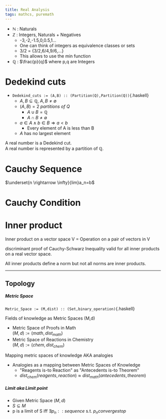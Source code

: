 ```yaml
---
title: Real Analysis
tags: mathcs, puremath
---
```


* $\mathbb{N}$ : Naturals
* $\mathbb{Z}$ : Integers, Naturals + Negatives 
  * -3,-2,-1.5,0,0.5,1...
  * One can think of integers as equivalence classes or sets
  * 3/2 = {3/2,6/4,9/6,...}
  * This allows to use the min function
* $\mathbb{Q}$ : $\frac{p}{q}$ where p,q are Integers

# Dedekind cuts

* `Dedekind_cuts := (A,B) :: (Partition(Q),Partition(Q))`{.haskell}
  * $A,B \subseteq \mathbb{Q},\ A,B \neq \emptyset$
  * $(A,B) = 2\ partitions\ of\ Q$ 
    * $A \cup B = \mathbb{Q}$
    * $A \cap B \neq \emptyset$
  * $a \in A \land b \in B \Rightarrow a \lt b$
    * Every element of A is less than B
  * $A$ has no largest element

A real number is a Dedekind cut.  
A real number is represented by a partition of $\mathbb{Q}$.


# Cauchy Sequence

$\underset{n \rightarrow \infty}{lim}a_n=b$


# Cauchy Condition



# Inner product

Inner product on a vector space V = Operation on a pair of vectors in V

discriminant proof of Cauchy-Schwarz Inequality valid for all inner products on a real vector space.

All inner products define a norm but not all norms are inner products.

---

## Topology

##### Metric Space

`Metric_Space := (M,dist) :: (Set,binary_operation)`{.haskell}


Fields of knowledge as Metric Spaces (M,d)

* Metric Space of Proofs in Math  
$(M,d) := (math,dist_{math})$
* Metric Space of Reactions in Chemistry  
$(M,d) := (chem,dist_{chem})$

Mapping metric spaces of knowledge AKA analogies  

* Analogies as a mapping between Metric Spaces of Knowledge
  * "Reagents is-to Reaction" as "Antecedents is-to Theorem"
  * $dist_{chem}(reagents,reaction) \approx dist_{math}(antecedents,theorem)$

    

##### Limit aka Limit point

* Given Metric Space $(M,d)$
* $S \subseteq M$
* p is a limit of S iff $\exists p_n :: sequence$ s.t. $p_n converges to p$
    